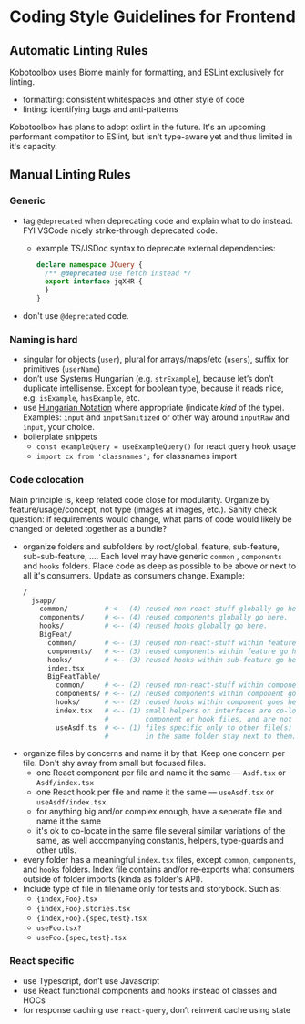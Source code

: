 Coding Style Guidelines for Frontend
=======================================




Automatic Linting Rules
---------------------------------------

Kobotoolbox uses Biome mainly for formatting, and ESLint exclusively for linting.
- formatting: consistent whitespaces and other style of code
- linting: identifying bugs and anti-patterns

Kobotoolbox has plans to adopt oxlint in the future. It's an upcoming performant competitor to ESlint, but isn't type-aware yet and thus limited in it's capacity.




Manual Linting Rules
---------------------------------------


### Generic

- tag `@deprecated` when deprecating code and explain what to do instead. FYI VSCode nicely strike-through deprecated code.
  - example TS/JSDoc syntax to deprecate external dependencies:
    ```ts
    declare namespace JQuery {
      /** @deprecated use fetch instead */
      export interface jqXHR {
      }
    }
    ```

- don't use `@deprecated` code.


### Naming is hard

- singular for objects (`user`), plural for arrays/maps/etc (`users`), suffix for primitives (`userName`)
- don’t use Systems Hungarian (e.g. `strExample`), because let’s don’t duplicate intellisense. Except for boolean type, because it reads nice, e.g. `isExample`, `hasExample`, etc.
- use [Hungarian Notation](https://www.joelonsoftware.com/2005/05/11/making-wrong-code-look-wrong/) where appropriate (indicate *kind* of the type). Examples: `input` and `inputSanitized` or other way around `inputRaw` and `input`, your choice.
- boilerplate snippets
  - `const exampleQuery = useExampleQuery()` for react query hook usage
  - `import cx from 'classnames';` for classnames import



[^1]: example TS/JSDoc magic to deprecate dependencies:



### Code colocation

Main principle is, keep related code close for modularity. Organize by feature/usage/concept, not type (images at images, etc.). Sanity check question: if requirements would change, what parts of code would likely be changed or deleted together as a bundle?

- organize folders and subfolders by root/global, feature, sub-feature, sub-sub-feature, …. Each level may have generic `common` , `components` and `hooks` folders. Place code as deep as possible to be above or next to all it's consumers. Update as consumers change. Example:
  ```bash
  /
    jsapp/
      common/         # <-- (4) reused non-react-stuff globally go here.
      components/     # <-- (4) reused components globally go here.
      hooks/          # <-- (4) reused hooks globally go here.
      BigFeat/
        common/       # <-- (3) reused non-react-stuff within feature go here.
        components/   # <-- (3) reused components within feature go here.
        hooks/        # <-- (3) reused hooks within sub-feature go here.
        index.tsx
        BigFeatTable/
          common/     # <-- (2) reused non-react-stuff within component goes here.
          components/ # <-- (2) reused components within component goes here.
          hooks/      # <-- (2) reused hooks within component goes here.
          index.tsx   # <-- (1) small helpers or interfaces are co-located inside
                      #         component or hook files, and are not exported.
          useAsdf.ts  # <-- (1) files specific only to other file(s)
                      #         in the same folder stay next to them.
  ```
- organize files by concerns and name it by that. Keep one concern per file. Don't shy away from small but focused files.
     -   one React component per file and name it the same — `Asdf.tsx` or `Asdf/index.tsx`
     -   one React hook per file and name it the same — `useAsdf.tsx` or `useAsdf/index.tsx`
     -   for anything big and/or complex enough, have a seperate file and name it the same
     -   it's ok to co-locate in the same file several similar variations of the same, as well accompanying constants, helpers, type-guards and other utils.
- every folder has a meaningful `index.tsx` files, except `common`, `components`, and `hooks` folders. Index file contains and/or re-exports what consumers outside of folder imports (kinda as folder's API).
- Include type of file in filename only for tests and storybook. Such as:
    - `{index,Foo}.tsx`
    - `{index,Foo}.stories.tsx`
    - `{index,Foo}.{spec,test}.tsx`
    - `useFoo.tsx?`
    - `useFoo.{spec,test}.tsx`


### React specific

- use Typescript, don’t use Javascript
- use React functional components and hooks instead of classes and HOCs
- for response caching use `react-query`, don’t reinvent cache using state

